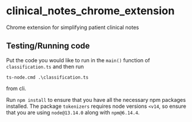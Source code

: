 # clinical_notes_chrome_extension
Chrome extension for simplifying patient clinical notes

## Testing/Running code
Put the code you would like to run in the `main()` function of `classification.ts` and then run
```
ts-node.cmd .\classification.ts
```
from cli.

Run `npm install` to ensure that you have all the necessary npm packages installed.
The package `tokenizers` requires node versions `<v14`, so ensure that you are using `node@13.14.0` along with `npm@6.14.4`.
